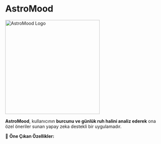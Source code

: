 # AstroMood

<img src="images/Ekran%20Resmi%202025-03-02%2011.56.57.png" alt="AstroMood Logo" width="300"/>

**AstroMood**, kullanıcının **burcunu ve günlük ruh halini analiz ederek** ona özel öneriler sunan yapay zeka destekli bir uygulamadır.  

🔮 **Öne Çıkan Özellikler:**  
